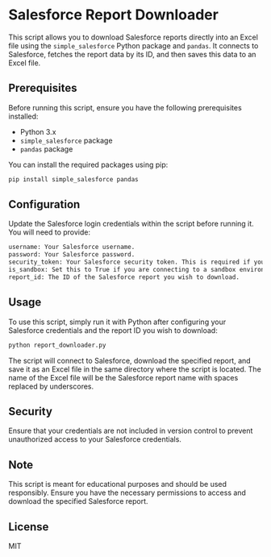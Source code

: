 # Salesforce Report Downloader

This script allows you to download Salesforce reports directly into an Excel file using the `simple_salesforce` Python package and `pandas`. It connects to Salesforce, fetches the report data by its ID, and then saves this data to an Excel file.

## Prerequisites

Before running this script, ensure you have the following prerequisites installed:

- Python 3.x
- `simple_salesforce` package
- `pandas` package

You can install the required packages using pip:

```bash
pip install simple_salesforce pandas
```

## Configuration

Update the Salesforce login credentials within the script before running it. You will need to provide:

```bash
username: Your Salesforce username.
password: Your Salesforce password.
security_token: Your Salesforce security token. This is required if your organization has IP restrictions.
is_sandbox: Set this to True if you are connecting to a sandbox environment, otherwise False.
report_id: The ID of the Salesforce report you wish to download.
```

## Usage

To use this script, simply run it with Python after configuring your Salesforce credentials and the report ID you wish to download:

```bash
python report_downloader.py
```

The script will connect to Salesforce, download the specified report, and save it as an Excel file in the same directory where the script is located. The name of the Excel file will be the Salesforce report name with spaces replaced by underscores.

## Security

Ensure that your credentials are not included in version control to prevent unauthorized access to your Salesforce credentials.

## Note

This script is meant for educational purposes and should be used responsibly. Ensure you have the necessary permissions to access and download the specified Salesforce report.

## License

MIT
